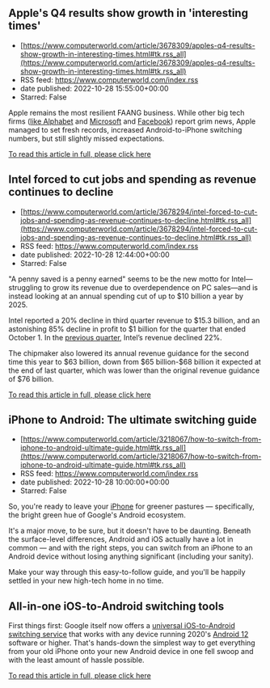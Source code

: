## Apple's Q4 results show growth in 'interesting times'
 - [https://www.computerworld.com/article/3678309/apples-q4-results-show-growth-in-interesting-times.html#tk.rss_all](https://www.computerworld.com/article/3678309/apples-q4-results-show-growth-in-interesting-times.html#tk.rss_all)
 - RSS feed: https://www.computerworld.com/index.rss
 - date published: 2022-10-28 15:55:00+00:00
 - Starred: False

<article>
	<section class="page">
<p>Apple remains the most resilient FAANG business. While other big tech firms (<a href="https://www.cio.com/article/410584/alphabet-pins-hopes-on-google-cloud-as-ad-revenue-growth-declines.html" rel="noopener" target="_blank">like Alphabet</a> and <a href="https://www.computerworld.com/article/3677867/rising-cloud-revenue-helps-soften-microsofts-growth-slowdown.html">Microsoft</a> and <a href="https://www.cnbc.com/2022/09/30/facebook-scrambles-to-escape-death-spiral-as-users-flee-sales-drop.html" rel="noopener nofollow" target="_blank">Facebook</a>) report grim news, Apple managed to set fresh records, increased Android-to-iPhone switching numbers, but still slightly missed expectations.</p><p class="jumpTag"><a href="/article/3678309/apples-q4-results-show-growth-in-interesting-times.html#jump">To read this article in full, please click here</a></p></section></article>

## Intel forced to cut jobs and spending as revenue continues to decline
 - [https://www.computerworld.com/article/3678294/intel-forced-to-cut-jobs-and-spending-as-revenue-continues-to-decline.html#tk.rss_all](https://www.computerworld.com/article/3678294/intel-forced-to-cut-jobs-and-spending-as-revenue-continues-to-decline.html#tk.rss_all)
 - RSS feed: https://www.computerworld.com/index.rss
 - date published: 2022-10-28 12:44:00+00:00
 - Starred: False

<article>
	<section class="page">
<p>"A penny saved is a penny earned" seems to be the new motto for Intel—struggling to grow its revenue due to overdependence on PC sales—and is instead looking at an annual spending cut of up to $10 billion a year by 2025.</p><p>Intel reported a 20% decline in third quarter revenue to $15.3 billion, and an astonishing 85% decline in profit to $1 billion for the quarter that ended October 1. In the <a href="https://www.computerworld.com/article/3668651/overdependence-on-pcs-and-servers-drag-intel-down.html">previous quarter</a>, Intel’s revenue declined 22%.</p><p>The chipmaker also lowered its annual revenue guidance for the second time this year to $63 billion, down from $65 billion-$68 billion it expected at the end of last quarter, which was lower than the original revenue guidance of $76 billion.</p><p class="jumpTag"><a href="/article/3678294/intel-forced-to-cut-jobs-and-spending-as-revenue-continues-to-decline.html#jump">To read this article in full, please click here</a></p></section></article>

## iPhone to Android: The ultimate switching guide
 - [https://www.computerworld.com/article/3218067/how-to-switch-from-iphone-to-android-ultimate-guide.html#tk.rss_all](https://www.computerworld.com/article/3218067/how-to-switch-from-iphone-to-android-ultimate-guide.html#tk.rss_all)
 - RSS feed: https://www.computerworld.com/index.rss
 - date published: 2022-10-28 10:00:00+00:00
 - Starred: False

<article>
	<section class="page">
<p>So, you're ready to leave your <a href="https://www.computerworld.com/article/2604020/the-evolution-of-apples-iphone.html">iPhone</a> for greener pastures — specifically, the bright green hue of Google's Android ecosystem.</p><p>It's a major move, to be sure, but it doesn't have to be daunting. Beneath the surface-level differences, Android and iOS actually have a lot in common — and with the right steps, you can switch from an iPhone to an Android device without losing anything significant (including your sanity).</p><p>Make your way through this easy-to-follow guide, and you'll be happily settled in your new high-tech home in no time.</p><h2 class="toc">All-in-one iOS-to-Android switching tools</h2>
<p>First things first: Google itself now offers a <a href="https://www.android.com/switch-to-android/" rel="noopener nofollow" target="_blank">universal iOS-to-Android switching service</a> that works with any device running 2020's <a href="https://www.computerworld.com/article/3645142/24-advanced-tips-for-android-12.html">Android 12</a> software or higher. That's hands-down the simplest way to get everything from your old iPhone onto your new Android device in one fell swoop and with the least amount of hassle possible.</p><p class="jumpTag"><a href="/article/3218067/how-to-switch-from-iphone-to-android-ultimate-guide.html#jump">To read this article in full, please click here</a></p></section></article>

